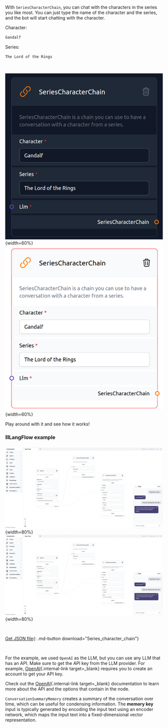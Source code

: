 With `SeriesCharacterChain`, you can chat with the characters in the series you like most. You can just type the name of the character and the series, and the bot will start chatting with the character.

Character:
    
``` txt
Gandalf
```

Series:
    
``` txt
The Lord of the Rings
```

<br>

![Description](img/single_node/series_cha_chain2.png#only-dark){width=60%}
![Description](img/single_node/series_cha_chain.png#only-light){width=60%}

Play around with it and see how it works!
### ⛓️LangFlow example

![Description](img/series-character-chain.png#only-dark){width=80%}
![Description](img/series-character-chain.png#only-light){width=80%}

<br>

[Get JSON file](data/Series_character_chain.json){: .md-button download="Series_character_chain"} 

<br>

For the example, we used `OpenAI` as the LLM, but you can use any LLM that has an API. Make sure to get the API key from the LLM provider. For example, [OpenAI](https://platform.openai.com/){.internal-link target=_blank} requires you to create an account to get your API key.

Check out the [OpenAI](https://platform.openai.com/docs/introduction/overview){.internal-link target=_blank} documentation to learn more about the API and the options that contain in the node.

`ConversationSummaryMemory` creates a summary of the conversation over time, which can be useful for condensing information. The **memory key** input is typically generated by encoding the input text using an encoder network, which maps the input text into a fixed-dimensional vector representation.